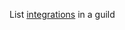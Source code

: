 List [integrations](https://discord.com/developers/docs/resources/guild#integration-object) in a guild